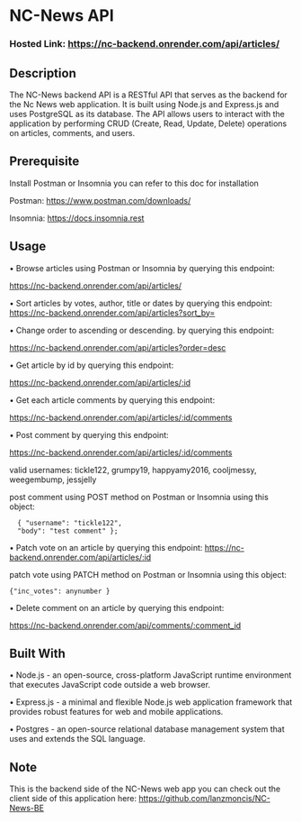 # NC-News API

### Hosted Link: https://nc-backend.onrender.com/api/articles/

## Description

The NC-News backend API is a RESTful API that serves as the backend for the Nc News web application. It is built using Node.js and Express.js and uses PostgreSQL as its database. The API allows users to interact with the application by performing CRUD (Create, Read, Update, Delete) operations on articles, comments, and users.

## Prerequisite

Install Postman or Insomnia you can refer to this doc for installation

Postman: https://www.postman.com/downloads/

Insomnia: https://docs.insomnia.rest

## Usage

• Browse articles using Postman or Insomnia by querying this endpoint:

https://nc-backend.onrender.com/api/articles/

• Sort articles by votes, author, title or dates by querying this endpoint:
https://nc-backend.onrender.com/api/articles?sort_by=

• Change order to ascending or descending. by querying this endpoint:

https://nc-backend.onrender.com/api/articles?order=desc

• Get article by id by querying this endpoint:

https://nc-backend.onrender.com/api/articles/:id

• Get each article comments by querying this endpoint:

https://nc-backend.onrender.com/api/articles/:id/comments

• Post comment by querying this endpoint:

https://nc-backend.onrender.com/api/articles/:id/comments

valid usernames: tickle122, grumpy19, happyamy2016, cooljmessy, weegembump, jessjelly

post comment using POST method on Postman or Insomnia using this object:

```
  { "username": "tickle122",
  "body": "test comment" };
```

• Patch vote on an article by querying this endpoint:
https://nc-backend.onrender.com/api/articles/:id

patch vote using PATCH method on Postman or Insomnia using this object:

```
{"inc_votes": anynumber }
```

• Delete comment on an article by querying this endpoint:

https://nc-backend.onrender.com/api/comments/:comment_id

## Built With

• Node.js - an open-source, cross-platform JavaScript runtime environment that executes JavaScript code outside a web browser.

• Express.js - a minimal and flexible Node.js web application framework that provides robust features for web and mobile applications.

• Postgres - an open-source relational database management system that uses and extends the SQL language.

## Note

This is the backend side of the NC-News web app you can check out the client side of this application here: https://github.com/lanzmoncis/NC-News-BE
